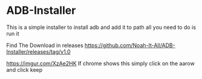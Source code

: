 # ADB-Installer

This is a simple installer to install adb and add it to path all you need to do is run it

Find The Download in releases https://github.com/Noah-It-All/ADB-Installer/releases/tag/v1.0


https://imgur.com/XzAe2HK If chrome shows this simply click on the aarow and click keep
